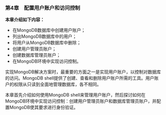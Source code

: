 ### 第4章　配置用户账户和访问控制

**本章介绍如下内容：**

+ 在MongoDB数据库中创建用户账户；
+ 列出MongoDB数据库中的用户；
+ 将用户从MongoDB数据库中删除；
+ 创建用户管理员账户；
+ 创建数据库管理员账户；
+ 在MongoDB环境中实现访问控制。

实现MongoDB解决方案时，最重要的方面之一是实现用户账户，以控制对数据库的访问。MongoDB shell提供了创建、查看和删除用户账户所需的工具。用户账户的权限从只读到全面地管理数据库，各不相同。

本章首先介绍如何使用MongoDB shell来管理用户账户，然后探讨如何在MongoDB环境中实现访问控制：创建用户管理员账户和数据库管理员账户，并配置MongoDB使其要求进行身份验证。

